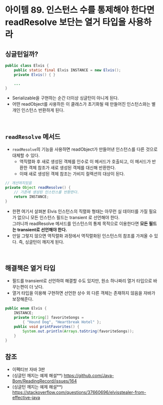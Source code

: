 # 아이템 89. 인스턴스 수를 통제해야 한다면 readResolve 보단는 열거 타입을 사용하라

## 싱글턴일까?

```java
public class Elvis {
    public static final Elvis INSTANCE = new Elvis();
    private Elvis() { }

    ...
}
```

- Serializable을 구현하는 순간 더이상 싱글턴이 아니게 된다.
- 어떤 readObject를 사용하든 이 클래스가 초기화될 때 만들어진 인스턴스와는 별개인 인스턴스 반환하게 된다.

<br/>

## `readResolve` 메서드

- `readResolve`의 기능을 사용하면 readObject가 만들어낸 인스턴스를 다른 것으로 대체할 수 있다.
    - 역직렬화 후 새로 생성된 객체를 인수로 이 메서드가 호출되고, 이 메서드가 반환한 객체 참조가 새로 생성된 객체를 대신해 반환한다.
    - 이때 새로 생성된 객체 참조는 가비지 컬렉션의 대상이 된다.

```java
// 개선여지있음
private Object readResolve() {
    // 기존에 생성된 인스턴스를 반환한다.
    return INSTANCE;
}
```

- 한편 여기서 살펴본 Elvis 인스턴스의 직렬화 형태는 아무런 실 데이터를 가질 필요가 없으니 모든 인스턴스 필드는 transient 로 선언해야 한다.   
  그러니까 readResolve 메서드를 인스턴스의 통제 목적으로 이용한다면 **모든 필드는 transient로 선언해야 한다.**
- 만일 그렇지 않으면 역직렬화 과정에서 역직렬화된 인스턴스의 참조를 가져올 수 있다. 즉, 싱글턴이 깨지게 된다.

<br/>

## 해결책은 열거 타입

- 필드를 transient로 선언하여 해결할 수도 있지만, 원소 하나짜리 열거 타입으로 바꾸는편이 더 낫다.
- 열거 타입을 이용해 구현하면 선언한 상수 외 다른 객체는 존재하지 않음을 자바가 보장해준다.

```java
public enum Elvis {
    INSTANCE;
    private String[] favoriteSongs =
        { "Hound Dog", "Heartbreak Hotel" };
    public void printFavorites() {
        System.out.println(Arrays.toString(favoriteSongs));
    }
}
```

## 참조

- 이펙티브 자바 3판
- (싱글턴 깨지는 예제 해설**) https://github.com/Java-Bom/ReadingRecord/issues/164
- (싱글턴 깨지는 예제 해설**) https://stackoverflow.com/questions/37660696/elvisstealer-from-effective-java